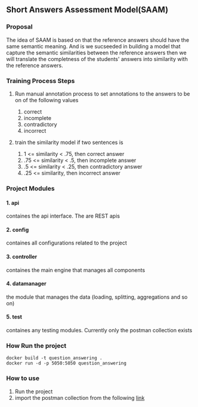 ## Short Answers Assessment Model(SAAM)

### Proposal
The idea of SAAM is based on that the reference answers should have the same semantic meaning. And is we sucseeded in building a model that capture the semantic similarities between the reference answers then we will translate the completness of the students' answers into similarity with the reference answers.

### Training Process Steps
1. Run manual annotation process to set annotations to the answers to be on of the following values
    1.  correct
    2. incomplete
    3. contradictory
    4. incorrect

2. train the similarity model if two sentences is
    1. 1 <= similarity < .75, then correct answer
    2. .75 <= similarity < .5, then incomplete answer
    3. .5 <= similarity < .25, then contradictory answer
    4. .25 <= similarity, then incorrect answer

### Project Modules
#### 1. api
containes the api interface. The are REST apis

#### 2. config
containes all configurations related to the project

#### 3. controller
containes the main engine that manages all components

#### 4. datamanager
the module that manages the data (loading, splitting, aggregations and so on)

#### 5. test
containes any testing modules. Currently only the postman collection exists

### How Run the project
```shell
docker build -t question_answering .
docker run -d -p 5050:5050 question_answering
```

### How to use
1. Run the project
2. import the postman collection from the following <a href="https://www.getpostman.com/collections/7b8e486d2012466c7fea">link</a>
